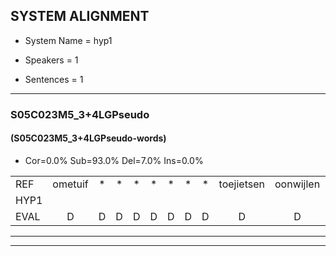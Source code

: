 
## SYSTEM ALIGNMENT

- System Name = hyp1

- Speakers = 1

- Sentences = 1

---

### S05C023M5_3+4LGPseudo

#### (S05C023M5_3+4LGPseudo-words)

- Cor=0.0%	Sub=93.0%	Del=7.0%	Ins=0.0%

|  |  |  |  |  |  |  |  |  |  |  |  |  |  |  |  |  |  |  |  |  |  |  |  |  |  |  |  |  |  |  |  |  |  |  |  |  |  |  |  |  |  |  |  |  |  |  |  |  |  |  |  |  |  |  |  |  |  |  |  |  |  |  |  |  |  |  |  |  |  |  |  |  |  |  |  |  |  |  |  |  |  |  |  |  |  |  |  |  |  |  |  |  |  |  |  |  |  |  |  |  |  |  |  |  |  |  |  |  |  |  |  |  |  |  |  |  |  |  |  |  |  |  |  |  |  |  |  |  |  |  |  |  |  |  |  |  |  |  |  |  |  |  |  |  |  |  |  |  |  |  |  |  |  |  |  |  |  |  |  |  |  |  |  |  |  |  |  |  |  |  |  |  |  |  |  |  |  |  |  |  |  |  |  |  |  |  |  |  |  |  |  |  |  |  |  |  |  |  |  |  |
|:--- |:---:|:---:|:---:|:---:|:---:|:---:|:---:|:---:|:---:|:---:|:---:|:---:|:---:|:---:|:---:|:---:|:---:|:---:|:---:|:---:|:---:|:---:|:---:|:---:|:---:|:---:|:---:|:---:|:---:|:---:|:---:|:---:|:---:|:---:|:---:|:---:|:---:|:---:|:---:|:---:|:---:|:---:|:---:|:---:|:---:|:---:|:---:|:---:|:---:|:---:|:---:|:---:|:---:|:---:|:---:|:---:|:---:|:---:|:---:|:---:|:---:|:---:|:---:|:---:|:---:|:---:|:---:|:---:|:---:|:---:|:---:|:---:|:---:|:---:|:---:|:---:|:---:|:---:|:---:|:---:|:---:|:---:|:---:|:---:|:---:|:---:|:---:|:---:|:---:|:---:|:---:|:---:|:---:|:---:|:---:|:---:|:---:|:---:|:---:|:---:|:---:|:---:|:---:|:---:|:---:|:---:|:---:|:---:|:---:|:---:|:---:|:---:|:---:|:---:|:---:|:---:|:---:|:---:|:---:|:---:|:---:|:---:|:---:|:---:|:---:|:---:|:---:|:---:|:---:|:---:|:---:|:---:|:---:|:---:|:---:|:---:|:---:|:---:|:---:|:---:|:---:|:---:|:---:|:---:|:---:|:---:|:---:|:---:|:---:|:---:|:---:|:---:|:---:|:---:|:---:|:---:|:---:|:---:|:---:|:---:|:---:|:---:|:---:|:---:|:---:|:---:|:---:|:---:|:---:|:---:|:---:|:---:|:---:|:---:|:---:|:---:|:---:|:---:|:---:|:---:|:---:|:---:|:---:|:---:|:---:|:---:|:---:|:---:|:---:|:---:|:---:|:---:|:---:|:---:|:---:|:---:|:---:|:---:|:---:|:---:|
| REF | ometuif | * | * | * | * | * | * | * | toejietsen | oonwijlen | * | * | * | * | * | jattesiet | * | * | * | * | nurudien | stoenydaas | * | * | * | deuveltek | * | * | * | * | * | * | juitonie | gevijdel | * | * | * | * | sidowaan | * | * | * | * | * | spekkeraai | * | * | * | * | * | * | * | wachteniek | * | * | * | * | * | * | verpierik | * | * | * | nappegreeuw | * | * | * | * | * | mantaroen | schielendaspen | * | * | * | * | * | crobeklunker | * | * | * | * | * | * | * | * | * | kabbestepen | * | * | * | * | * | * | verwarig | ooiebiekje | * | * | * | * | fandelig | * | * | * | * | * | * | * | * | jalekrewen | smoralij | * | * | zeekvlachine | * | * | * | * | kanaroe | * | * | toineetlijgen | * | * | * | * | meitsegrok | * | * | * | * | * | kantelogsten | * | * | * | * | * | * | ondermind | * | * | * | * | * | * | choporatie | * | * | * | * | * | zennebral | ijraspangen | * | * | * | * | * | * | * | blottenduuf | * | * | * | * | * | girdofhaalder | * | * | * | * | * | * | * | * | * | tobbermoeit | poentalschouden | poentalschouden | * | * | havedil | verbrakkertje | * | * | * | * | * | gerauwejaak | * | * | * | * | * | * | * | * | * | * | hapeneren |
| HYP1 |  |  |  |  |  |  |  |  |  |  |  |  |  |  | on | uit | on | uit | uf | utuf | toiv | eetsen | treitsenv | om | wijlen | onwijlen | jat | 't | is | eit | jat | is | iit | mu | uéén | mureding | st | o | bas | stoibos | duif | el | dik | duiveldick | hi | uit | oniv | yetoni | ir | ev | dolv | gef | edel | s | id | o | m | wam | cidovan | s | eker | ai | spekerai | wacht | unik | wachten | ik | verp | hier | ik | verbirik | napuhgrel | at | begrejl | man | ar | run | mantern | sch | eel | een | dans | vun | schillen | danspen | kra | oh | d | ik | luker | grotik | lunker | krot | iglunger | au | t | est | eppen | k | dat | i | t | ebben | verwaring | oi | eet | ik | je | hodeikje | van | dellin | van | deling | i | al | ik | e | wen | jalikreeuwen | n | oor | alllei | seek | flak | ien | kan | er | hoe | on | eelleigen | tony | otlen | eit | s | eigrok | met | igerok | k | had | uh | logst | een | kateloosten | onderni | nt | ondermint | ga | op | oor | at | shoprati | ca | e | eral | zenedral | r | as | a | een | iser | bel | ott | en | buuf | blottenbruf | ga | irdoof | halder | griet | ofhelder | to | er | mot | over | me | wont | als | gouden | pont | o | scgouden | uf | ediol | havidil | verbraak | kur | tie | verbruke | g | ge | ra | o | uh | hia | aq | grawezaq | hap | uhm | eren | habeneren |
| EVAL | D | D | D | D | D | D | D | D | D | D | D | D | D | D | S | S | S | S | S | S | S | S | S | S | S | S | S | S | S | S | S | S | S | S | S | S | S | S | S | S | S | S | S | S | S | S | S | S | S | S | S | S | S | S | S | S | S | S | S | S | S | S | S | S | S | S | S | S | S | S | S | S | S | S | S | S | S | S | S | S | S | S | S | S | S | S | S | S | S | S | S | S | S | S | S | S | S | S | S | S | S | S | S | S | S | S | S | S | S | S | S | S | S | S | S | S | S | S | S | S | S | S | S | S | S | S | S | S | S | S | S | S | S | S | S | S | S | S | S | S | S | S | S | S | S | S | S | S | S | S | S | S | S | S | S | S | S | S | S | S | S | S | S | S | S | S | S | S | S | S | S | S | S | S | S | S | S | S | S | S | S | S | S | S | S | S | S | S | S | S | S | S | S | S | S | S | S | S | S | S |
---

---
